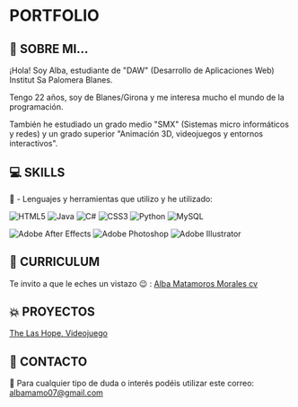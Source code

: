 # PORTFOLIO

##  :raising_hand: SOBRE MI...


¡Hola! Soy Alba, estudiante de "DAW" (Desarrollo de Aplicaciones Web) Institut Sa Palomera Blanes.

Tengo 22 años, soy de Blanes/Girona y me interesa mucho el mundo de la programación.

También he estudiado un grado medio "SMX" (Sistemas micro informáticos y redes) y un grado superior "Animación 3D, videojuegos y entornos interactivos".

## :computer: SKILLS

:cherry_blossom: - Lenguajes y herramientas que utilizo y he utilizado:

![HTML5](https://img.shields.io/badge/html5-%23E34F26.svg?style=flat&logo=html5&logoColor=white) 
![Java](https://img.shields.io/badge/java-%23ED8B00.svg?style=flat&logo=openjdk&logoColor=white) 
![C#](https://img.shields.io/badge/c%23-%23239120.svg?style=flat&logo=csharp&logoColor=white) 
![CSS3](https://img.shields.io/badge/css3-%231572B6.svg?style=flat&logo=css3&logoColor=white) 
![Python](https://img.shields.io/badge/python-3670A0?style=flat&logo=python&logoColor=ffdd54) 
![MySQL](https://img.shields.io/badge/mysql-%2300000f.svg?style=flat&logo=mysql&logoColor=white) 

![Adobe After Effects](https://img.shields.io/badge/Adobe%20After%20Effects-9999FF.svg?style=flat&logo=Adobe%20After%20Effects&logoColor=white) 
![Adobe Photoshop](https://img.shields.io/badge/adobe%20photoshop-%2331A8FF.svg?style=flat&logo=adobe%20photoshop&logoColor=white) 
![Adobe Illustrator](https://img.shields.io/badge/adobe%20illustrator-%23FF9A00.svg?style=flat&logo=adobe%20illustrator&logoColor=white)

## :page_with_curl: CURRICULUM

Te invito a que le eches un vistazo :wink: :
[Alba Matamoros Morales cv ](https://github.com/albaamatamoros/PORTFOLIO/blob/main/DOCUMENTOS/Alba%20Matamoros%20cv%202024.pdf)

##  :collision: PROYECTOS

[The Las Hope, Videojuego](https://github.com/albaamatamoros/TheLastHope-Videojuego)

## :e-mail: CONTACTO

:pushpin: Para cualquier tipo de duda o interés podéis utilizar este correo: albamamo07@gmail.com
